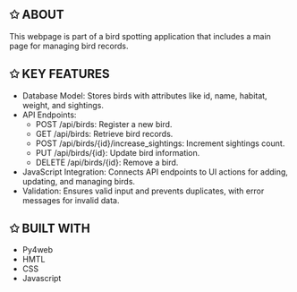## ✩ ABOUT
This webpage is part of a bird spotting application that includes a main page for managing bird records. 

## ✩ KEY FEATURES
- Database Model: Stores birds with attributes like id, name, habitat, weight, and sightings.
- API Endpoints:
  -  POST /api/birds: Register a new bird.
  - GET /api/birds: Retrieve bird records.
  - POST /api/birds/{id}/increase_sightings: Increment sightings count.
  - PUT /api/birds/{id}: Update bird information.
  - DELETE /api/birds/{id}: Remove a bird.
- JavaScript Integration: Connects API endpoints to UI actions for adding, updating, and managing birds.
- Validation: Ensures valid input and prevents duplicates, with error messages for invalid data.

## ✩ BUILT WITH
- Py4web
- HMTL 
- CSS
- Javascript
